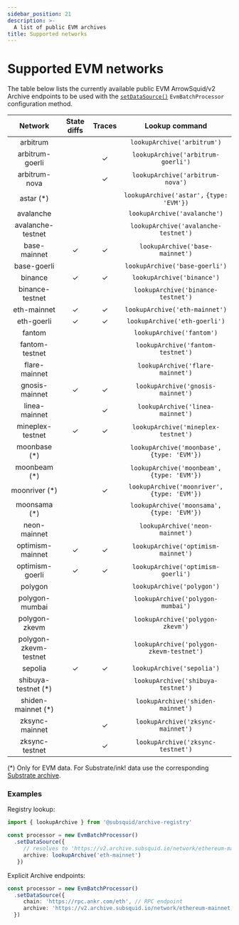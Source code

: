 ```yaml
---
sidebar_position: 21
description: >-
  A list of public EVM archives
title: Supported networks
---
```


# Supported EVM networks

The table below lists the currently available public EVM ArrowSquid/v2 Archive endpoints to be used with the [`setDataSource()`](/evm-indexing/configuration/initialization) `EvmBatchProcessor` configuration method.

| Network               | State diffs | Traces | Lookup command                                |
|:---------------------:|:-----------:|:------:|:---------------------------------------------:|
| arbitrum              |             |        | `lookupArchive('arbitrum')`                   |
| arbitrum-goerli       |             | ✓      | `lookupArchive('arbitrum-goerli')`            |
| arbitrum-nova         |             | ✓      | `lookupArchive('arbitrum-nova')`              |
| astar (*)             |             |        | `lookupArchive('astar',` `{type: 'EVM'})`     |
| avalanche             |             |        | `lookupArchive('avalanche')`                  |
| avalanche-testnet     |             |        | `lookupArchive('avalanche-testnet')`          |
| base-mainnet          | ✓           | ✓      | `lookupArchive('base-mainnet')`               |
| base-goerli           |             |        | `lookupArchive('base-goerli')`                |
| binance               | ✓           | ✓      | `lookupArchive('binance')`                    |
| binance-testnet       |             |        | `lookupArchive('binance-testnet')`            |
| eth-mainnet           | ✓           | ✓      | `lookupArchive('eth-mainnet')`                |
| eth-goerli            | ✓           | ✓      | `lookupArchive('eth-goerli')`                 |
| fantom                |             |        | `lookupArchive('fantom')`                     |
| fantom-testnet        |             |        | `lookupArchive('fantom-testnet')`             |
| flare-mainnet         |             |        | `lookupArchive('flare-mainnet')`              |
| gnosis-mainnet        | ✓           | ✓      | `lookupArchive('gnosis-mainnet')`             |
| linea-mainnet         |             | ✓      | `lookupArchive('linea-mainnet')`              |
| mineplex-testnet      | ✓           | ✓      | `lookupArchive('mineplex-testnet')`           |
| moonbase (*)          |             |        | `lookupArchive('moonbase',` `{type: 'EVM'})`  |
| moonbeam (*)          |             |        | `lookupArchive('moonbeam',` `{type: 'EVM'})`  |
| moonriver (*)         |             | ✓      | `lookupArchive('moonriver',` `{type: 'EVM'})` |
| moonsama (*)          |             |        | `lookupArchive('moonsama',` `{type: 'EVM'})`  |
| neon-mainnet          |             |        | `lookupArchive('neon-mainnet')`               |
| optimism-mainnet      | ✓           | ✓      | `lookupArchive('optimism-mainnet')`           |
| optimism-goerli       | ✓           | ✓      | `lookupArchive('optimism-goerli')`            |
| polygon               |             |        | `lookupArchive('polygon')`                    |
| polygon-mumbai        |             |        | `lookupArchive('polygon-mumbai')`             |
| polygon-zkevm         |             |        | `lookupArchive('polygon-zkevm')`              |
| polygon-zkevm-testnet |             |        | `lookupArchive('polygon-zkevm-testnet')`      |
| sepolia               | ✓           | ✓      | `lookupArchive('sepolia')`                    |
| shibuya-testnet (*)   |             |        | `lookupArchive('shibuya-testnet')`            |
| shiden-mainnet (*)    |             |        | `lookupArchive('shiden-mainnet')`             |
| zksync-mainnet        |             | ✓      | `lookupArchive('zksync-mainnet')`             |
| zksync-testnet        |             | ✓      | `lookupArchive('zksync-testnet')`             |

(*) Only for EVM data. For Substrate/ink! data use the corresponding [Substrate archive](/substrate-indexing/supported-networks).

### Examples 

Registry lookup:
```typescript
import { lookupArchive } from '@subsquid/archive-registry'

const processor = new EvmBatchProcessor()
  .setDataSource({
     // resolves to 'https://v2.archive.subsquid.io/network/ethereum-mainnet'
     archive: lookupArchive('eth-mainnet')
   })
```
Explicit Archive endpoints:
```typescript
const processor = new EvmBatchProcessor()
  .setDataSource({
     chain: 'https://rpc.ankr.com/eth', // RPC endpoint
     archive: 'https://v2.archive.subsquid.io/network/ethereum-mainnet'
  })
```
